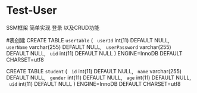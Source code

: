 # Test-User
SSM框架  简单实现 登录  以及CRUD功能

#表创建
CREATE TABLE `usertable` (
  `userId` int(11) DEFAULT NULL,
  `userName` varchar(255) DEFAULT NULL,
  `userPassword` varchar(255) DEFAULT NULL,
  `uid` int(11) DEFAULT NULL
) ENGINE=InnoDB DEFAULT CHARSET=utf8

CREATE TABLE `student` (
  `id` int(11) DEFAULT NULL,
  `name` varchar(255) DEFAULT NULL,
  `gender` int(11) DEFAULT NULL,
  `age` int(11) DEFAULT NULL,
  `uid` int(11) DEFAULT NULL
) ENGINE=InnoDB DEFAULT CHARSET=utf8

